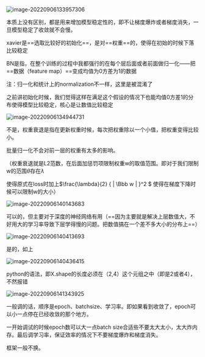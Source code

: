 ![image-20220906133957306](D:\论文\截图\image-20220906133957306.png)

本质上没有区别，都是用来增加模型稳定性的，即不让梯度爆炸或者梯度消失，一旦模型稳定了收敛就不会慢。



xavier是==选取比较好的初始化==，是对==权重==的，使得在初始的时候下落比较稳定

BN是指，在整个训练的过程中我都强行的在每个层后面或者前面做归一化——把==数据（feature map）==变成均值为0方差为1的数据

注：归一化和统计上的normalization不一样，这里是被混淆了



之前讲初始化时候，我们觉得这样在满足这个假设的情况下也能均值0方差1的分布使得模型比较稳定，核心是让数值比较稳定



![image-20220906134944731](D:\论文\截图\image-20220906134944731.png)

不是，权重衰退是指在更新权重时候，每次把权重除以一个小值，把权重变得比较小。

批量归一化不会对前一层的权重有太多的影响。



（权重衰退就是L2范数，在后面加惩罚项限制权重w的取值范围。即对于我们限制w的范围$\theta$存在$\lambda$

使得原式在loss时加上$\frac{\lambda}{2}  { \|  \Bbb w  \| }^2    $ 使得在梯度下降时候可以限制w的大小）

![image-20220906140143683](D:\论文\截图\image-20220906140143683.png)

可以的，但主要对于深度的神经网络有用（==因为主要就是解决上层数值大，不好用大的学习率导致下层学得慢的问题。把数值搞在一个差不多大小的分布上==）

![image-20220906140413693](D:\论文\截图\image-20220906140413693.png)

是的，如上

![image-20220906140436415](D:\论文\截图\image-20220906140436415.png)

python的语法，即X.shape的长度必须在（2,4）这个元组之中（即是2或者4），不然报错

![image-20220906141343925](D:\论文\截图\image-20220906141343925.png)

一般调的话，顺序是epoch、batchsize、学习率。即如果看到收敛了，epoch可以小一点停在已经收敛的那个地方。

一开始调试的时候epoch数可以大一点batch size合适些不要太大太小，太大炸内存。最后调学习率，保证效率的情况下不要梯度爆炸和梯度消失。

框架一般不换。



